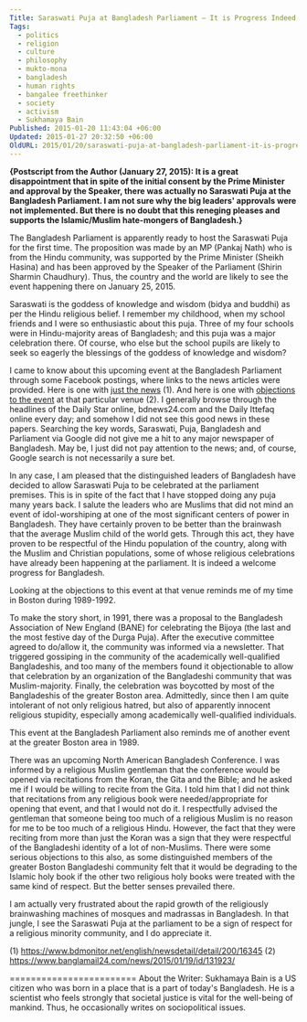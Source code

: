 ```yaml
---
Title: Saraswati Puja at Bangladesh Parliament – It is Progress Indeed
Tags:
  - politics
  - religion
  - culture
  - philosophy
  - mukto-mona
  - bangladesh
  - human rights
  - bangalee freethinker
  - society
  - activism
  - Sukhamaya Bain
Published: 2015-01-20 11:43:04 +06:00
Updated: 2015-01-27 20:32:50 +06:00
OldURL: 2015/01/20/saraswati-puja-at-bangladesh-parliament-it-is-progress-indeed/
---
```


<strong>{<strong>Postscript from the Author (January 27, 2015):</strong> It is a great disappointment that in spite of the initial consent by the Prime Minister and approval by the Speaker, there was actually no Saraswati Puja at the Bangladesh Parliament. I am not sure why the big leaders' approvals were not implemented. But there is no doubt that this reneging pleases and supports the Islamic/Muslim hate-mongers of Bangladesh.}</strong>

The Bangladesh Parliament is apparently ready to host the Saraswati Puja for the first time. The proposition was made by an MP (Pankaj Nath) who is from the Hindu community, was supported by the Prime Minister (Sheikh Hasina) and has been approved by the Speaker of the Parliament (Shirin Sharmin Chaudhury). Thus, the country and the world are likely to see the event happening there on January 25, 2015.

Saraswati is the goddess of knowledge and wisdom (bidya and buddhi) as per the Hindu religious belief. I remember my childhood, when my school friends and I were so enthusiastic about this puja. Three of my four schools were in Hindu-majority areas of Bangladesh; and this puja was a major celebration there. Of course, who else but the school pupils are likely to seek so eagerly the blessings of the goddess of knowledge and wisdom? 

I came to know about this upcoming event at the Bangladesh Parliament through some Facebook postings, where links to the news articles were provided. Here is one with <a href="https://www.bdmonitor.net/english/newsdetail/detail/200/16345">just the news</a> (1). And here is one with <a href="https://www.banglamail24.com/news/2015/01/19/id/131923/">objections to the event</a> at that particular venue (2). I generally browse through the headlines of the Daily Star online, bdnews24.com and the Daily Ittefaq online every day; and somehow I did not see this good news in these papers. Searching the key words, Saraswati, Puja, Bangladesh and Parliament via Google did not give me a hit to any major newspaper of Bangladesh. May be, I just did not pay attention to the news; and, of course, Google search is not necessarily a sure bet.

In any case, I am pleased that the distinguished leaders of Bangladesh have decided to allow Saraswati Puja to be celebrated at the parliament premises. This is in spite of the fact that I have stopped doing any puja many years back. I salute the leaders who are Muslims that did not mind an event of idol-worshiping at one of the most significant centers of power in Bangladesh. They have certainly proven to be better than the brainwash that the average Muslim child of the world gets. Through this act, they have proven to be respectful of the Hindu population of the country, along with the Muslim and Christian populations, some of whose religious celebrations have already been happening at the parliament. It is indeed a welcome progress for Bangladesh.

Looking at the objections to this event at that venue reminds me of my time in Boston during 1989-1992.

To make the story short, in 1991, there was a proposal to the Bangladesh Association of New England (BANE) for celebrating the Bijoya (the last and the most festive day of the Durga Puja). After the executive committee agreed to do/allow it, the community was informed via a newsletter. That triggered gossiping in the community of the academically well-qualified Bangladeshis, and too many of the members found it objectionable to allow that celebration by an organization of the Bangladeshi community that was Muslim-majority. Finally, the celebration was boycotted by most of the Bangladeshis of the greater Boston area. Admittedly, since then I am quite intolerant of not only religious hatred, but also of apparently innocent religious stupidity, especially among academically well-qualified individuals.

This event at the Bangladesh Parliament also reminds me of another event at the greater Boston area in 1989.

There was an upcoming North American Bangladesh Conference. I was informed by a religious Muslim gentleman that the conference would be opened via recitations from the Koran, the Gita and the Bible; and he asked me if I would be willing to recite from the Gita. I told him that I did not think that recitations from any religious book were needed/appropriate for opening that event, and that I would not do it. I respectfully advised the gentleman that someone being too much of a religious Muslim is no reason for me to be too much of a religious Hindu. However, the fact that they were reciting from more than just the Koran was a sign that they were respectful of the Bangladeshi identity of a lot of non-Muslims. There were some serious objections to this also, as some distinguished members of the greater Boston Bangladeshi community felt that it would be degrading to the Islamic holy book if the other two religious holy books were treated with the same kind of respect. But the better senses prevailed there.

I am actually very frustrated about the rapid growth of the religiously brainwashing machines of mosques and madrassas in Bangladesh. In that jungle, I see the Saraswati Puja at the parliament to be a sign of respect for a religious minority community, and I do appreciate it.

(1) https://www.bdmonitor.net/english/newsdetail/detail/200/16345
(2) https://www.banglamail24.com/news/2015/01/19/id/131923/

========================
About the Writer: Sukhamaya Bain is a US citizen who was born in a place that is a part of today's Bangladesh. He is a scientist who feels strongly that societal justice is vital for the well-being of mankind. Thus, he occasionally writes on sociopolitical issues.
